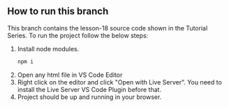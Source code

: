 
## How to run this branch

This branch contains the lesson-18 source code shown in the Tutorial Series. To run the project follow the below steps:

1. Install node modules.
    ```sh
    npm i
    ```
2. Open any html file in VS Code Editor
3. Right click on the editor and click "Open with Live Server". You need to install the Live Server VS Code Plugin before that.
4. Project should be up and running in your browser.
